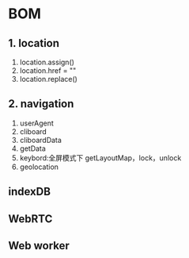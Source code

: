# BOM

## 1. location

1. location.assign()
2. location.href = ""
3. location.replace()

## 2. navigation

1. userAgent
2. cliboard
3. cliboardData
4. getData
5. keybord:全屏模式下 getLayoutMap，lock，unlock
6. geolocation

## indexDB





## WebRTC



## Web worker





